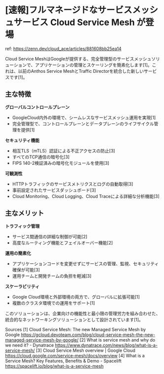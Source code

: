 # [速報]フルマネージドなサービスメッシュサービス Cloud Service Mesh が登場

ref: <https://zenn.dev/cloud_ace/articles/881608bb25ea14>

Cloud Service MeshはGoogleが提供する、完全管理型のサービスメッシュソリューションで、アプリケーションの管理とスケーリングを簡素化します[1]。これは、以前のAnthos Service MeshとTraffic Directorを統合した新しいサービスです[1]。

## 主な特徴

**グローバルコントロールプレーン**

- GoogleCloud内外の環境で、シームレスなサービスメッシュ運用を実現[1]
- 完全管理型で、コントロールプレーンとデータプレーンのライフサイクル管理を提供[1]

**セキュリティ機能**

- 相互TLS（mTLS）認証による不正アクセスの防止[3]
- すべてのTCP通信の暗号化[3]
- FIPS 140-2検証済みの暗号化モジュールを使用[3]

**可観測性**

- HTTPトラフィックのサービスメトリクスとログの自動取得[3]
- 事前設定されたサービスダッシュボード[3]
- Cloud Monitoring、Cloud Logging、Cloud Traceによる詳細な分析機能[3]

## 主なメリット

**トラフィック管理**

- サービス間通信の詳細な制御が可能[2]
- 高度なルーティング機能とフェイルオーバー機能[2]

**運用の簡素化**

- アプリケーションコードを変更せずにサービスの管理、監視、セキュリティ確保が可能[3]
- 運用チームと開発チームの負担を軽減[3]

**スケーラビリティ**

- Google Cloud環境と外部環境の両方で、グローバルに拡張可能[1]
- 複数のクラスタ環境での運用をサポート[1]

このソリューションは、企業向けの機能性と最小限の管理労力を組み合わせた、統合的なネットワーキングソリューションとして設計されています[1]。

Sources
[1] Cloud Service Mesh: The new Managed Service Mesh by Google <https://gcloud.devoteam.com/blog/cloud-service-mesh-the-new-managed-service-mesh-by-google/>
[2] What is service mesh and why do we need it? - Dynatrace <https://www.dynatrace.com/news/blog/what-is-a-service-mesh/>
[3] Cloud Service Mesh overview | Google Cloud <https://cloud.google.com/service-mesh/docs/overview>
[4] What is a Service Mesh? Key Features, Benefits & Demo - Spacelift <https://spacelift.io/blog/what-is-a-service-mesh>
